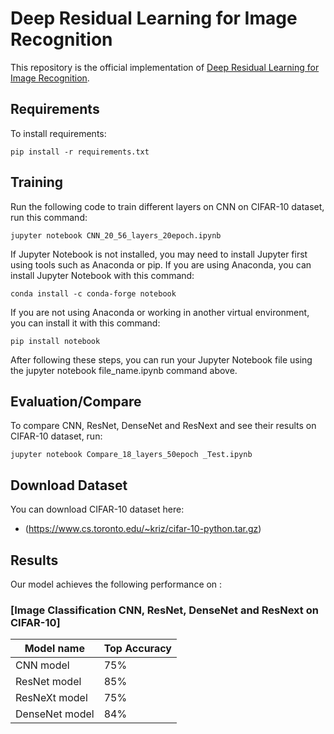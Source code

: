 
# Deep Residual Learning for Image Recognition

This repository is the official implementation of [Deep Residual Learning for Image Recognition](https://arxiv.org/abs/1512.03385). 

## Requirements

To install requirements:

```setup
pip install -r requirements.txt
```

## Training

Run the following code to train different layers on CNN on CIFAR-10 dataset, run this command:

```train
jupyter notebook CNN_20_56_layers_20epoch.ipynb 
```
If Jupyter Notebook is not installed, you may need to install Jupyter first using tools such as Anaconda or pip. If you are using Anaconda, you can install Jupyter Notebook with this command:

```install
conda install -c conda-forge notebook
```

If you are not using Anaconda or working in another virtual environment, you can install it with this command:

```install
pip install notebook
```

After following these steps, you can run your Jupyter Notebook file using the jupyter notebook file_name.ipynb command above.

## Evaluation/Compare

To compare CNN, ResNet, DenseNet and ResNext and see their results on CIFAR-10 dataset, run:

```eval
jupyter notebook Compare_18_layers_50epoch _Test.ipynb
```

## Download Dataset

You can download CIFAR-10 dataset here:

- (https://www.cs.toronto.edu/~kriz/cifar-10-python.tar.gz) 


## Results

Our model achieves the following performance on :

### [Image Classification CNN, ResNet, DenseNet and ResNext on CIFAR-10]

| Model name         | Top  Accuracy   | 
| ------------------ |---------------- | 
| CNN model          |     75%         | 
| ResNet model       |     85%         |
| ResNeXt model      |     75%         |
| DenseNet model     |     84%         |

